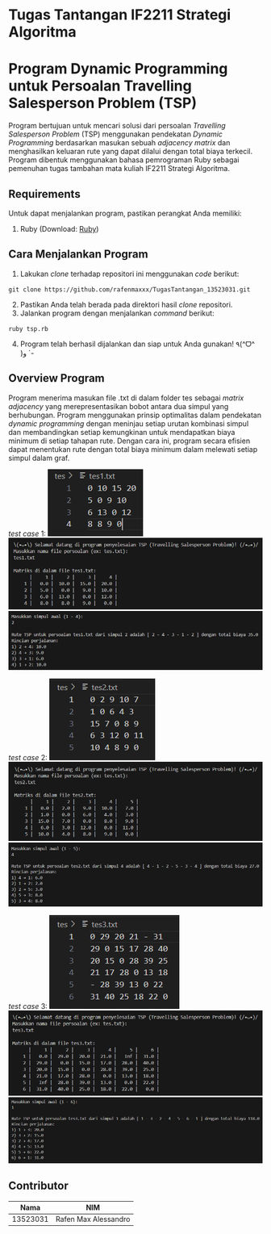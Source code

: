 # Tugas Tantangan IF2211 Strategi Algoritma
# Program Dynamic Programming untuk Persoalan Travelling Salesperson Problem (TSP)

Program bertujuan untuk mencari solusi dari persoalan _Travelling Salesperson Problem_ (TSP) menggunakan pendekatan _Dynamic Programming_ berdasarkan masukan sebuah _adjacency matrix_ dan menghasilkan keluaran rute yang dapat dilalui dengan total biaya terkecil. Program dibentuk menggunakan bahasa pemrograman Ruby sebagai pemenuhan tugas tambahan mata kuliah IF2211 Strategi Algoritma.

## Requirements
Untuk dapat menjalankan program, pastikan perangkat Anda memiliki:
1. Ruby (Download: [Ruby](https://www.ruby-lang.org/en/))

## Cara Menjalankan Program
1. Lakukan _clone_ terhadap repositori ini menggunakan _code_ berikut:
```shell
git clone https://github.com/rafenmaxxx/TugasTantangan_13523031.git
```
2. Pastikan Anda telah berada pada direktori hasil _clone_ repositori.
3. Jalankan program dengan menjalankan _command_ berikut:
```shell
ruby tsp.rb
```
4. Program telah berhasil dijalankan dan siap untuk Anda gunakan! ٩(^ᗜ^ )و ´-

## Overview Program
Program menerima masukan file .txt di dalam folder tes sebagai _matrix adjacency_ yang merepresentasikan bobot antara dua simpul yang berhubungan. Program menggunakan prinsip optimalitas dalam pendekatan _dynamic programming_ dengan meninjau setiap urutan kombinasi simpul dan membandingkan setiap kemungkinan untuk mendapatkan biaya minimum di setiap tahapan rute. Dengan cara ini, program secara efisien dapat menentukan rute dengan total biaya minimum dalam melewati setiap simpul dalam graf.

_test case_ 1:
![](images/tes1.png)
![](images/tes1baca.png)
![](images/tes1hasil.png)

_test case_ 2:
![](images/tes2.png)
![](images/tes2baca.png)
![](images/tes2hasil.png)

_test case_ 3:
![](images/tes3.png)
![](images/tes3baca.png)
![](images/tes3hasil.png)

## Contributor
| Nama | NIM |
|------|-----|
| 13523031 | Rafen Max Alessandro |